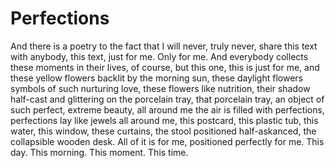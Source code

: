 # Perfections

And there is a poetry to the fact that I will never, truly never, share this text with anybody, this text, just for me. Only for me. And everybody collects these moments in their lives, of course, but this one, this is just for me, and these yellow flowers backlit by the morning sun, these daylight flowers symbols of such nurturing love, these flowers like nutrition, their shadow half-cast and glittering on the porcelain tray, that porcelain tray, an object of such perfect, extreme beauty, all around me the air is filled with perfections, perfections lay like jewels all around me, this postcard, this plastic tub, this water, this window, these curtains, the stool positioned half-askanced, the collapsible wooden desk. All of it is for me, positioned perfectly for me. This day. This morning. This moment. This time.